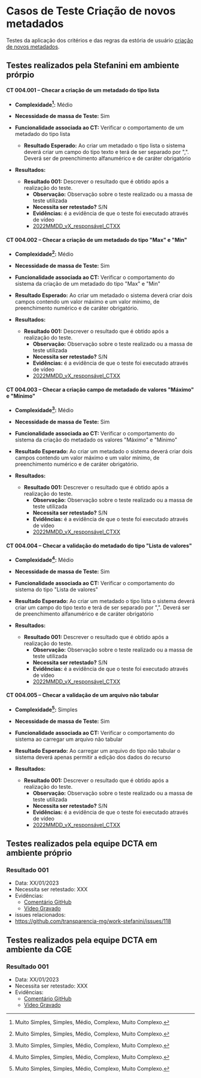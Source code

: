 # Casos de Teste Criação de novos metadados

Testes da aplicação dos critérios e das regras da estória de usuário [criação de novos metadados](../../estorias_de_usuarios/04_criacao_de_novos_metadados).

## Testes realizados pela Stefanini em ambiente prórpio

#### **CT 004.001 –** Checar a criação de um metadado do tipo lista

  - **Complexidade[^¹]:** Médio
  - **Necessidade de massa de Teste:** Sim
  - **Funcionalidade associada ao CT:** Verificar o comportamento de um metadado do tipo lista
      - **Resultado Esperado:** Ao criar um metadado o tipo lista o sistema deverá criar um campo do tipo texto e terá de ser separado por ",". Deverá ser de preenchimento alfanumérico e de caráter obrigatório

  - **Resultados:**  
    - **Resultado 001:** Descrever o resultado que é obtido após a realização do teste.
        - **Observação:** Observação sobre o teste realizado ou a massa de teste utilizada
        - **Necessita ser retestado?** S/N
        - **Evidências:** é a evidência de que o teste foi executado através de vídeo
        - [2022MMDD_vX_responsável_CTXX](Link_para_video_youtube)

#### **CT 004.002 –** Checar a criação de um metadado do tipo "Max" e "Min"

  - **Complexidade[^¹]:** Médio
  - **Necessidade de massa de Teste:** Sim
  - **Funcionalidade associada ao CT:** Verificar o comportamento do sistema da criação de um metadado do tipo "Max" e "Min"
  - **Resultado Esperado:** Ao criar um metadado o sistema deverá criar dois campos contendo um valor máximo e um valor minimo, de preenchimento numérico e de caráter obrigatório.

  - **Resultados:**  
    - **Resultado 001:** Descrever o resultado que é obtido após a realização do teste.
        - **Observação:** Observação sobre o teste realizado ou a massa de teste utilizada
        - **Necessita ser retestado?** S/N
        - **Evidências:** é a evidência de que o teste foi executado através de vídeo
        - [2022MMDD_vX_responsável_CTXX](Link_para_video_youtube)

#### **CT 004.003 –** Checar a criação campo de metadado de valores "Máximo"  e "Mínimo"

  - **Complexidade[^¹]:** Médio
  - **Necessidade de massa de Teste:** Sim
  - **Funcionalidade associada ao CT:** Verificar o comportamento do sistema da criação do metadado os valores "Máximo"  e "Mínimo"
  - **Resultado Esperado:** Ao criar um metadado o sistema deverá criar dois campos contendo um valor máximo e um valor minimo, de preenchimento numérico e de caráter obrigatório.

  - **Resultados:**  
    - **Resultado 001:** Descrever o resultado que é obtido após a realização do teste.
        - **Observação:** Observação sobre o teste realizado ou a massa de teste utilizada
        - **Necessita ser retestado?** S/N
        - **Evidências:** é a evidência de que o teste foi executado através de vídeo
        - [2022MMDD_vX_responsável_CTXX](Link_para_video_youtube)

#### **CT 004.004 –** Checar a validação do metadado do tipo "Lista de valores"

  - **Complexidade[^¹]:** Médio
  - **Necessidade de massa de Teste:** Sim
  - **Funcionalidade associada ao CT:** Verificar o comportamento do sistema do tipo "Lista de valores"
  - **Resultado Esperado:** Ao criar um metadado o tipo lista o sistema deverá criar um campo do tipo texto e terá de ser separado por ",". Deverá ser de  preenchimento alfanumérico e de caráter obrigatório

  - **Resultados:**  
    - **Resultado 001:** Descrever o resultado que é obtido após a realização do teste.
        - **Observação:** Observação sobre o teste realizado ou a massa de teste utilizada
        - **Necessita ser retestado?** S/N
        - **Evidências:** é a evidência de que o teste foi executado através de vídeo
        - [2022MMDD_vX_responsável_CTXX](Link_para_video_youtube)

#### **CT 004.005 –** Checar a validação de um arquivo não tabular

  - **Complexidade[^¹]:** Simples
  - **Necessidade de massa de Teste:** Sim
  - **Funcionalidade associada ao CT:** Verificar o comportamento do sistema ao carregar um arquivo não tabular
  - **Resultado Esperado:** Ao carregar um arquivo do tipo não tabular o sistema deverá apenas  permitir a edição dos dados do recurso

  - **Resultados:**  
    - **Resultado 001:** Descrever o resultado que é obtido após a realização do teste.
        - **Observação:** Observação sobre o teste realizado ou a massa de teste utilizada
        - **Necessita ser retestado?** S/N
        - **Evidências:** é a evidência de que o teste foi executado através de vídeo
        - [2022MMDD_vX_responsável_CTXX](Link_para_video_youtube)

[^¹]: Muito Simples, Simples, Médio, Complexo, Muito Complexo.

## Testes realizados pela equipe DCTA em ambiente próprio 

### Resultado 001
- Data: XX/01/2023
- Necessita ser retestado: XXX
- Evidências:
  - [Comentário GitHub]()
  - [Vídeo Gravado]()
- issues relacionados:
 - https://github.com/transparencia-mg/work-stefanini/issues/118

## Testes realizados pela equipe DCTA em ambiente da CGE 

### Resultado 001
- Data: XX/01/2023
- Necessita ser retestado: XXX
- Evidências:
  - [Comentário GitHub]()
  - [Vídeo Gravado]()